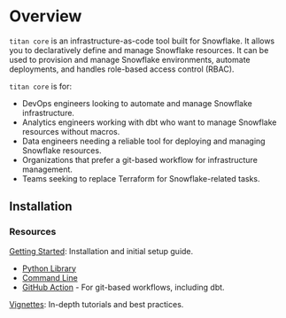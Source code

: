 # Overview

`titan core` is an infrastructure-as-code tool built for Snowflake. It allows you to declaratively define and manage Snowflake resources. It can be used to provision and manage Snowflake environments, automate deployments, and handles role-based access control (RBAC).

`titan core` is for:

* DevOps engineers looking to automate and manage Snowflake infrastructure.
* Analytics engineers working with dbt who want to manage Snowflake resources without macros.
* Data engineers needing a reliable tool for deploying and managing Snowflake resources.
* Organizations that prefer a git-based workflow for infrastructure management.
* Teams seeking to replace Terraform for Snowflake-related tasks.

## Installation

### Resources

[Getting Started](sections/getting\_started.md): Installation and initial setup guide.

* [Python Library](use-titan-core-with-python.md)
* [Command Line](titan-core-cli.md)
* [GitHub Action](titan-core-github-action.md) - For git-based workflows, including dbt.

[Vignettes](sections/vignettes.md): In-depth tutorials and best practices.
